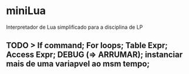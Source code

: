 # miniLua
Interpretador de Lua simplificado para a disciplina de LP

## TODO > If command; For loops; Table Expr; Access Expr; DEBUG (=> ARRUMAR); instanciar mais de uma variapvel ao msm tempo;
